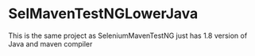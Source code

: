 # SelMavenTestNGLowerJava
This is the same project as SeleniumMavenTestNG just has 1.8 version of Java and maven compiler
